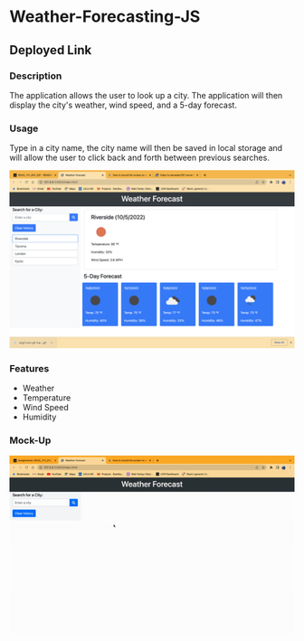 # Weather-Forecasting-JS


## Deployed Link


### Description

The application allows the user to look up a city. The application will then display the city's weather, wind speed, and a 5-day forecast.


### Usage

Type in a city name, the city name will then be saved in local storage and will allow the user to click back and forth between previous searches. 

<img src = "./assets/images/mockup.png">


### Features

- Weather
- Temperature
- Wind Speed
- Humidity


### Mock-Up
<img src = "./assets/images/animated.gif">